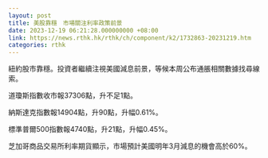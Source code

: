 ```yaml
---
layout: post
title: 美股靠穩　市場關注利率政策前景
date: 2023-12-19 06:21:28.000000000 +08:00
link: https://news.rthk.hk/rthk/ch/component/k2/1732863-20231219.htm
categories: rthk
---
```


紐約股市靠穩。投資者繼續注視美國減息前景，等候本周公布通脹相關數據找尋線索。

道瓊斯指數收市報37306點，升不足1點。

納斯達克指數報14904點，升90點，升幅0.61%。

標準普爾500指數報4740點，升21點，升幅0.45%。

芝加哥商品交易所利率期貨顯示，市場預計美國明年3月減息的機會高於60%。
